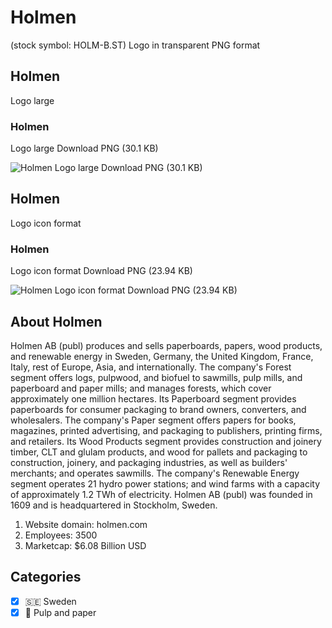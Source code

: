 # Holmen
 (stock symbol: HOLM-B.ST) Logo in transparent PNG format

## Holmen
 Logo large

### Holmen
 Logo large Download PNG (30.1 KB)

![Holmen
 Logo large Download PNG (30.1 KB)](/img/orig/HOLM-B.ST_BIG-886ca680.png)

## Holmen
 Logo icon format

### Holmen
 Logo icon format Download PNG (23.94 KB)

![Holmen
 Logo icon format Download PNG (23.94 KB)](/img/orig/HOLM-B.ST-ba0322f9.png)

## About Holmen


Holmen AB (publ) produces and sells paperboards, papers, wood products, and renewable energy in Sweden, Germany, the United Kingdom, France, Italy, rest of Europe, Asia, and internationally. The company's Forest segment offers logs, pulpwood, and biofuel to sawmills, pulp mills, and paperboard and paper mills; and manages forests, which cover approximately one million hectares. Its Paperboard segment provides paperboards for consumer packaging to brand owners, converters, and wholesalers. The company's Paper segment offers papers for books, magazines, printed advertising, and packaging to publishers, printing firms, and retailers. Its Wood Products segment provides construction and joinery timber, CLT and glulam products, and wood for pallets and packaging to construction, joinery, and packaging industries, as well as builders' merchants; and operates sawmills. The company's Renewable Energy segment operates 21 hydro power stations; and wind farms with a capacity of approximately 1.2 TWh of electricity. Holmen AB (publ) was founded in 1609 and is headquartered in Stockholm, Sweden.

1. Website domain: holmen.com
2. Employees: 3500
3. Marketcap: $6.08 Billion USD


## Categories
- [x] 🇸🇪 Sweden
- [x] 📄 Pulp and paper
